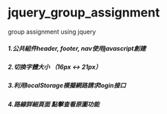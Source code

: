 # jquery_group_assignment
group assignment using jquery

##### 1.公共組件header, footer, nav使用javascript創建

##### 2.切換字體大小 （16px <-> 21px）

##### 3.利用localStorage模擬網路請求login接口

##### 4.路線詳細頁面 點擊查看原圖功能
